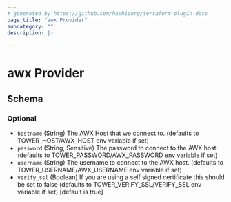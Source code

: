```yaml
---
# generated by https://github.com/hashicorp/terraform-plugin-docs
page_title: "awx Provider"
subcategory: ""
description: |-
  
---
```


# awx Provider





<!-- schema generated by tfplugindocs -->
## Schema

### Optional

- `hostname` (String) The AWX Host that we connect to. (defaults to TOWER_HOST/AWX_HOST env variable if set)
- `password` (String, Sensitive) The password to connect to the AWX host. (defaults to TOWER_PASSWORD/AWX_PASSWORD env variable if set)
- `username` (String) The username to connect to the AWX host. (defaults to TOWER_USERNAME/AWX_USERNAME env variable if set)
- `verify_ssl` (Boolean) If you are using a self signed certificate this should be set to false (defaults to TOWER_VERIFY_SSL/VERIFY_SSL env variable if set) [default is true]
